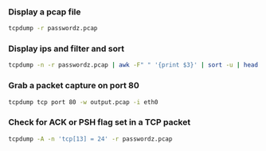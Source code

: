 ### Display a pcap file

```bash
tcpdump -r passwordz.pcap
```

### Display ips and filter and sort

```bash
tcpdump -n -r passwordz.pcap | awk -F" " '{print $3}' | sort -u | head
```

### Grab a packet capture on port 80

```bash
tcpdump tcp port 80 -w output.pcap -i eth0
```

### Check for ACK or PSH flag set in a TCP packet

```bash
tcpdump -A -n 'tcp[13] = 24' -r passwordz.pcap
```
